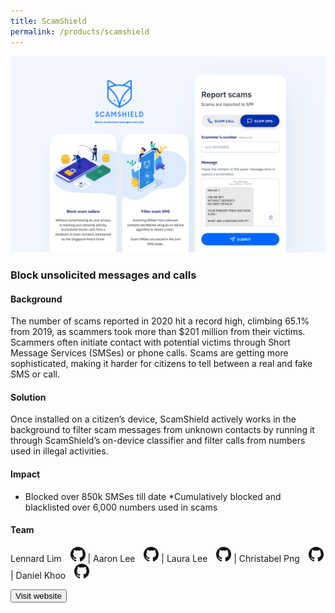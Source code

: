 ```yaml
---
title: ScamShield
permalink: /products/scamshield
---
```

![Alt text for image on Isomer site](/images/Scamshield.png)
### Block unsolicited messages and calls

#### Background 

The number of scams reported in 2020 hit a record high, climbing 65.1% from 2019, as scammers took more than $201 million from their victims. Scammers often initiate contact with potential victims through Short Message Services (SMSes) or phone calls. Scams are getting more sophisticated, making it harder for citizens to tell between a real and fake SMS or call. 


#### Solution
Once installed on a citizen’s device, ScamShield actively works in the background to filter scam messages from unknown contacts by running it through ScamShield’s on-device classifier and filter calls from numbers used in illegal activities. 


#### Impact

* Blocked over 850k SMSes till date
*Cumulatively blocked and blacklisted over 6,000 numbers used in scams

#### Team

Lennard Lim <a href="https://github.com/lennardl" style="display: inline-block; width: 24px; height: 24px; margin-bottom: -5px; margin-left: 10px;">
    <img border="0" alt="Github account" src="/images/Github-Mark-32px.png">
</a> | Aaron Lee <a href="https://github.com/Buooy " style="display: inline-block; width: 24px; height: 24px; margin-bottom: -5px; margin-left: 10px;">
    <img border="0" alt="Github account" src="/images/Github-Mark-32px.png">
</a> | Laura Lee <a href="https://github.com/laura-xy-lee " style="display: inline-block; width: 24px; height: 24px; margin-bottom: -5px; margin-left: 10px;">
    <img border="0" alt="Github account" src="/images/Github-Mark-32px.png">
</a> | Christabel Png <a href="https://github.com/belpng" style="display: inline-block; width: 24px; height: 24px; margin-bottom: -5px; margin-left: 10px;">
    <img border="0" alt="Github account" src="/images/Github-Mark-32px.png">
</a> | Daniel Khoo <a href="https://github.com/danielkhoo" style="display: inline-block; width: 24px; height: 24px; margin-bottom: -5px; margin-left: 10px;">
    <img border="0" alt="Github account" src="/images/Github-Mark-32px.png">
</a> 

<a href="https://www.scamshield.org.sg" target="_blank">
    <button class="bp-button is-secondary is-medium has-text-white is-uppercase search-button">
        Visit website
    </button>
</a>